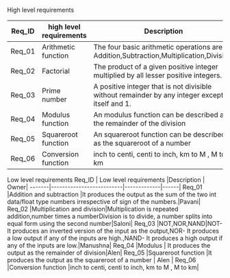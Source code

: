High level requirements

Req_ID |  high level requirements | Description |
-------|--------------------------|-------------|
Req_01 |Arithmetic function       |The four basic arithmetic operations are Addition,Subtraction,Multiplication,Division.|
Req_02 |Factorial                 |The product of a given positive integer multiplied by all lesser positive integers.|
Req_03 |Prime number              |A positive integer that is not divisible without remainder by any integer except itself and 1.|
Req_04 |Modulus function      |An modulus function can be described as the remainder of the division |
Req_05 |Squareroot function      |An squareroot function can be described as the squareroot of a number |
Req_06 |Conversion function     |inch to centi, centi to inch, km to M , M to km|


Low level requirements
Req_ID |  Low level requirements  |Description  | Owner|
-------|--------------------------|-------------|------|
Req_01 |Addition and subtraction  |It produces the output as the sum of the two int data/float type numbers irrespective of sign of the numbers.|Pavani|
Req_02 |Multiplication and division|Multiplication is repeated addition,number times a numberDivision is to divide, a number splits into equal form using the second number|Saloni|
Req_03 |NOT,NOR,NAND|NOT- It produces an inverted version of the input as the output,NOR- It produces a  low output if any of the inputs are high.,NAND- It produces a high output if any of the inputs are low.|Manushna|
Req_04 |Modulus  | It produces the output as the remainder of division|Alen|
Req_05 |Squareroot function   |It produces the output as the squareroot of a number | Alen |
Req_06 |Conversion function     |inch to centi, centi to inch, km to M , M to km|

